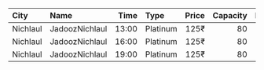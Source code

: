 | City     | Name           |  Time | Type     | Price | Capacity | Booked |
| :------- | :------------- | ----: | :------- | ----: | -------: | -----: |
| Nichlaul | JadoozNichlaul | 13:00 | Platinum |  125₹ |       80 |     27 |
| Nichlaul | JadoozNichlaul | 16:00 | Platinum |  125₹ |       80 |     27 |
| Nichlaul | JadoozNichlaul | 19:00 | Platinum |  125₹ |       80 |     27 |